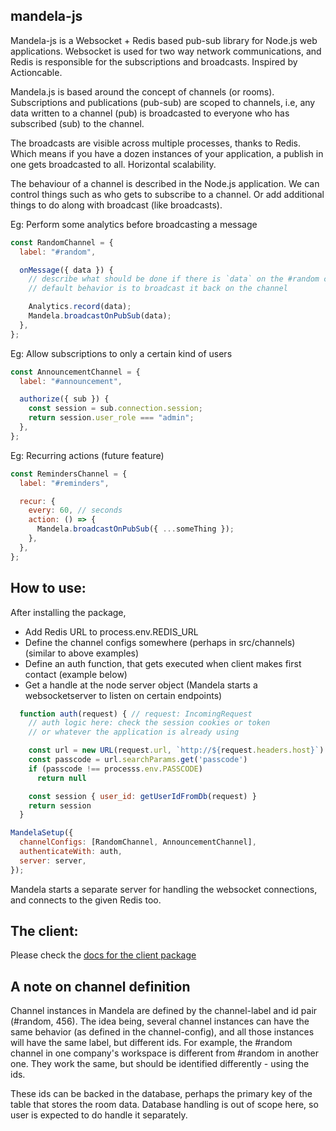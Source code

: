 ## mandela-js

Mandela-js is a Websocket + Redis based pub-sub library for Node.js web applications. Websocket is used for two way network communications, and Redis is responsible for the subscriptions and broadcasts. Inspired by Actioncable.

Mandela.js is based around the concept of channels (or rooms). Subscriptions and publications (pub-sub) are scoped to channels, i.e, any data written to a channel (pub) is broadcasted to everyone who has subscribed (sub) to the channel.

The broadcasts are visible across multiple processes, thanks to Redis. Which means if you have a dozen instances of your application, a publish in one gets broadcasted to all. Horizontal scalability.

The behaviour of a channel is described in the Node.js application. We can control things such as who gets to subscribe to a channel. Or add additional things to do along with broadcast (like broadcasts).

Eg: Perform some analytics before broadcasting a message

```javascript
const RandomChannel = {
  label: "#random",

  onMessage({ data }) {
    // describe what should be done if there is `data` on the #random channel
    // default behavior is to broadcast it back on the channel

    Analytics.record(data);
    Mandela.broadcastOnPubSub(data);
  },
};
```

Eg: Allow subscriptions to only a certain kind of users

```javascript
const AnnouncementChannel = {
  label: "#announcement",

  authorize({ sub }) {
    const session = sub.connection.session;
    return session.user_role === "admin";
  },
};
```

Eg: Recurring actions (future feature)

```javascript
const RemindersChannel = {
  label: "#reminders",

  recur: {
    every: 60, // seconds
    action: () => {
      Mandela.broadcastOnPubSub({ ...someThing });
    },
  },
};
```

## How to use:

After installing the package,

- Add Redis URL to process.env.REDIS_URL
- Define the channel configs somewhere (perhaps in src/channels) (similar to above examples)
- Define an auth function, that gets executed when client makes first contact (example below)
- Get a handle at the node server object (Mandela starts a websocketserver to listen on certain endpoints)

```javascript
  function auth(request) { // request: IncomingRequest
    // auth logic here: check the session cookies or token
    // or whatever the application is already using

    const url = new URL(request.url, `http://${request.headers.host}`)
    const passcode = url.searchParams.get('passcode')
    if (passcode !== processs.env.PASSCODE)
      return null

    const session { user_id: getUserIdFromDb(request) }
    return session
  }
```

```javascript
MandelaSetup({
  channelConfigs: [RandomChannel, AnnouncementChannel],
  authenticateWith: auth,
  server: server,
});
```

Mandela starts a separate server for handling the websocket connections, and connects to the given Redis too.

## The client:

Please check the [docs for the client package](https://github.com/zerothabhishek/mandela-js/blob/main/mandela-js-client/Readme.md)

## A note on channel definition

Channel instances in Mandela are defined by the channel-label and id pair (#random, 456). The idea being, several channel instances can have the same behavior (as defined in the channel-config), and all those instances will have the same label, but different ids. For example, the #random channel in one company's workspace is different from #random in another one. They work the same, but should be identified differently - using the ids.

These ids can be backed in the database, perhaps the primary key of the table that stores the room data. Database handling is out of scope here, so user is expected to do handle it separately.
